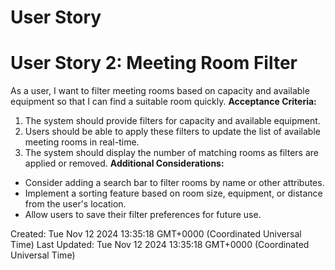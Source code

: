 # User Story

# User Story 2: Meeting Room Filter
As a user, I want to filter meeting rooms based on capacity and available equipment so that I can find a suitable room quickly.
**Acceptance Criteria:**
1. The system should provide filters for capacity and available equipment.
2. Users should be able to apply these filters to update the list of available meeting rooms in real-time.
3. The system should display the number of matching rooms as filters are applied or removed.
**Additional Considerations:**
- Consider adding a search bar to filter rooms by name or other attributes.
- Implement a sorting feature based on room size, equipment, or distance from the user's location.
- Allow users to save their filter preferences for future use.



Created: Tue Nov 12 2024 13:35:18 GMT+0000 (Coordinated Universal Time)
Last Updated: Tue Nov 12 2024 13:35:18 GMT+0000 (Coordinated Universal Time)
